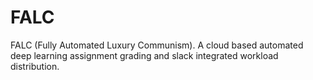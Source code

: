 # FALC
FALC (Fully Automated Luxury Communism). A cloud based automated deep learning assignment grading and slack integrated workload distribution.
